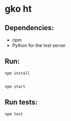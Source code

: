 # gko ht

## Dependencies:
* npm
* Python for the test server


## Run:

    npm install


    npm start


## Run tests:

    npm test
